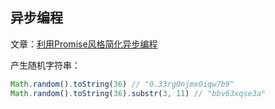 ## 异步编程

文章：[利用Promise风格简化异步编程](
http://know.cujojs.com/tutorials/async/async-programming-is-messy)

产生随机字符串：
```js
Math.random().toString(36) // "0.33rg0njmx0iqw7b9"
Math.random().toString(36).substr(3, 11) // "bbv63xqse3a"
```